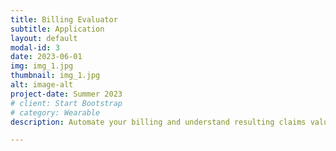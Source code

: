 ```yaml
---
title: Billing Evaluator
subtitle: Application
layout: default
modal-id: 3
date: 2023-06-01
img: img_1.jpg
thumbnail: img_1.jpg
alt: image-alt
project-date: Summer 2023
# client: Start Bootstrap
# category: Wearable
description: Automate your billing and understand resulting claims value.

---
```

